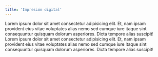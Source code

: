 ```yaml
---
title: 'Impresión digital'
---
```


Lorem ipsum dolor sit amet consectetur adipisicing elit. Et, nam ipsam provident eius vitae voluptates alias nemo sed cumque iure itaque sint consequuntur quisquam dolorum asperiores. Dicta tempore alias suscipit!
Lorem ipsum dolor sit amet consectetur adipisicing elit. Et, nam ipsam provident eius vitae voluptates alias nemo sed cumque iure itaque sint consequuntur quisquam dolorum asperiores. Dicta tempore alias suscipit!